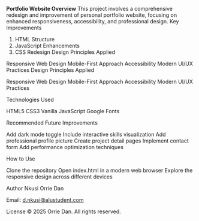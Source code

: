 **Portfolio Website Overview**
This project involves a comprehensive redesign and improvement of  personal portfolio website, focusing on enhanced responsiveness, accessibility, and professional design.
Key Improvements
1. HTML Structure
2. JavaScript Enhancements
3. CSS Redesign
Design Principles Applied

Responsive Web Design
Mobile-First Approach
Accessibility
Modern UI/UX Practices
Design Principles Applied

Responsive Web Design
Mobile-First Approach
Accessibility
Modern UI/UX Practices

Technologies Used

HTML5
CSS3
Vanilla JavaScript
Google Fonts

Recommended Future Improvements

Add dark mode toggle
Include interactive skills visualization
Add professional profile picture
Create project detail pages
Implement contact form
Add performance optimization techniques

How to Use

Clone the repository
Open index.html in a modern web browser
Explore the responsive design across different devices

Author
Nkusi Orrie Dan

Email: d.nkusi@alustudent.com


License
© 2025 Orrie Dan. All rights reserved.
